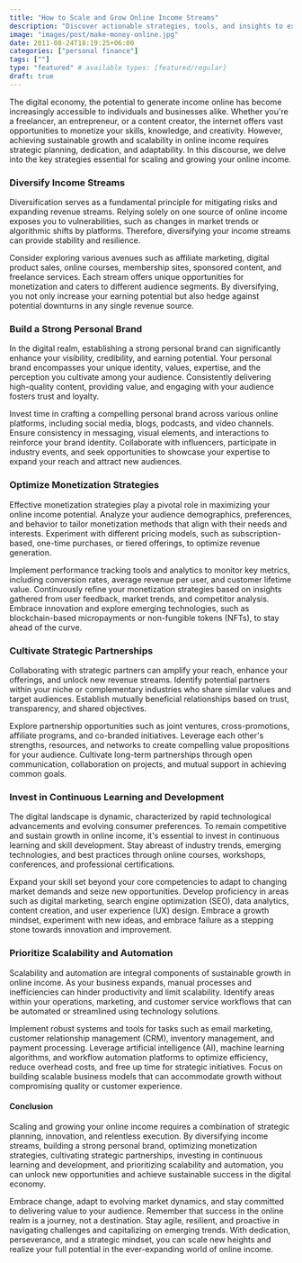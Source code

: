 ```yaml
---
title: "How to Scale and Grow Online Income Streams"
description: "Discover actionable strategies, tools, and insights to expand your digital revenue streams. Master the art of diversification and optimization for sustained online income growth."
image: "images/post/make-money-online.jpg"
date: 2011-08-24T18:19:25+06:00
categories: ["personal finance"]
tags: [""]
type: "featured" # available types: [featured/regular]
draft: true
---
```


The digital economy, the potential to generate income online has become increasingly accessible to individuals and businesses alike. Whether you're a freelancer, an entrepreneur, or a content creator, the internet offers vast opportunities to monetize your skills, knowledge, and creativity. However, achieving sustainable growth and scalability in online income requires strategic planning, dedication, and adaptability. In this discourse, we delve into the key strategies essential for scaling and growing your online income.

### Diversify Income Streams

Diversification serves as a fundamental principle for mitigating risks and expanding revenue streams. Relying solely on one source of online income exposes you to vulnerabilities, such as changes in market trends or algorithmic shifts by platforms. Therefore, diversifying your income streams can provide stability and resilience.

Consider exploring various avenues such as affiliate marketing, digital product sales, online courses, membership sites, sponsored content, and freelance services. Each stream offers unique opportunities for monetization and caters to different audience segments. By diversifying, you not only increase your earning potential but also hedge against potential downturns in any single revenue source.

### Build a Strong Personal Brand

In the digital realm, establishing a strong personal brand can significantly enhance your visibility, credibility, and earning potential. Your personal brand encompasses your unique identity, values, expertise, and the perception you cultivate among your audience. Consistently delivering high-quality content, providing value, and engaging with your audience fosters trust and loyalty.

Invest time in crafting a compelling personal brand across various online platforms, including social media, blogs, podcasts, and video channels. Ensure consistency in messaging, visual elements, and interactions to reinforce your brand identity. Collaborate with influencers, participate in industry events, and seek opportunities to showcase your expertise to expand your reach and attract new audiences.

### Optimize Monetization Strategies

Effective monetization strategies play a pivotal role in maximizing your online income potential. Analyze your audience demographics, preferences, and behavior to tailor monetization methods that align with their needs and interests. Experiment with different pricing models, such as subscription-based, one-time purchases, or tiered offerings, to optimize revenue generation.

Implement performance tracking tools and analytics to monitor key metrics, including conversion rates, average revenue per user, and customer lifetime value. Continuously refine your monetization strategies based on insights gathered from user feedback, market trends, and competitor analysis. Embrace innovation and explore emerging technologies, such as blockchain-based micropayments or non-fungible tokens (NFTs), to stay ahead of the curve.

### Cultivate Strategic Partnerships

Collaborating with strategic partners can amplify your reach, enhance your offerings, and unlock new revenue streams. Identify potential partners within your niche or complementary industries who share similar values and target audiences. Establish mutually beneficial relationships based on trust, transparency, and shared objectives.

Explore partnership opportunities such as joint ventures, cross-promotions, affiliate programs, and co-branded initiatives. Leverage each other's strengths, resources, and networks to create compelling value propositions for your audience. Cultivate long-term partnerships through open communication, collaboration on projects, and mutual support in achieving common goals.

### Invest in Continuous Learning and Development

The digital landscape is dynamic, characterized by rapid technological advancements and evolving consumer preferences. To remain competitive and sustain growth in online income, it's essential to invest in continuous learning and skill development. Stay abreast of industry trends, emerging technologies, and best practices through online courses, workshops, conferences, and professional certifications.

Expand your skill set beyond your core competencies to adapt to changing market demands and seize new opportunities. Develop proficiency in areas such as digital marketing, search engine optimization (SEO), data analytics, content creation, and user experience (UX) design. Embrace a growth mindset, experiment with new ideas, and embrace failure as a stepping stone towards innovation and improvement.

### Prioritize Scalability and Automation

Scalability and automation are integral components of sustainable growth in online income. As your business expands, manual processes and inefficiencies can hinder productivity and limit scalability. Identify areas within your operations, marketing, and customer service workflows that can be automated or streamlined using technology solutions.

Implement robust systems and tools for tasks such as email marketing, customer relationship management (CRM), inventory management, and payment processing. Leverage artificial intelligence (AI), machine learning algorithms, and workflow automation platforms to optimize efficiency, reduce overhead costs, and free up time for strategic initiatives. Focus on building scalable business models that can accommodate growth without compromising quality or customer experience.

#### Conclusion

Scaling and growing your online income requires a combination of strategic planning, innovation, and relentless execution. By diversifying income streams, building a strong personal brand, optimizing monetization strategies, cultivating strategic partnerships, investing in continuous learning and development, and prioritizing scalability and automation, you can unlock new opportunities and achieve sustainable success in the digital economy.

Embrace change, adapt to evolving market dynamics, and stay committed to delivering value to your audience. Remember that success in the online realm is a journey, not a destination. Stay agile, resilient, and proactive in navigating challenges and capitalizing on emerging trends. With dedication, perseverance, and a strategic mindset, you can scale new heights and realize your full potential in the ever-expanding world of online income.
